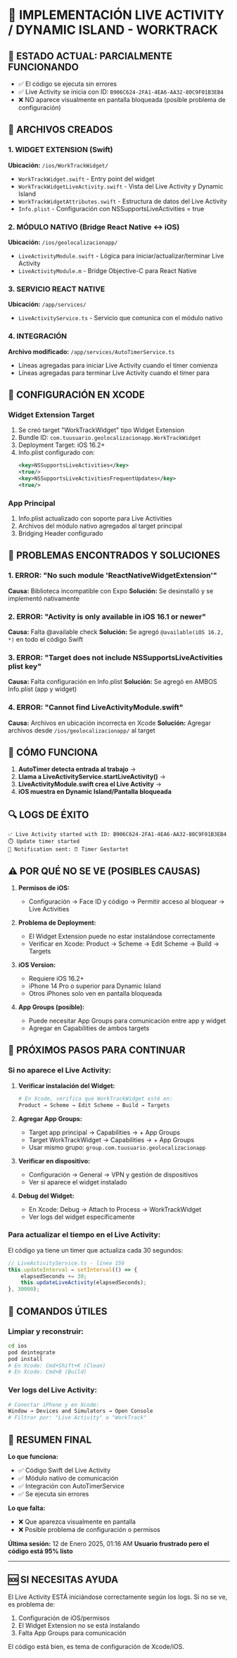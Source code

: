 # 📱 IMPLEMENTACIÓN LIVE ACTIVITY / DYNAMIC ISLAND - WORKTRACK

## 🎯 ESTADO ACTUAL: PARCIALMENTE FUNCIONANDO
- ✅ El código se ejecuta sin errores
- ✅ Live Activity se inicia con ID: `B906C624-2FA1-4EA6-AA32-80C9F01B3EB4`
- ❌ NO aparece visualmente en pantalla bloqueada (posible problema de configuración)

## 📁 ARCHIVOS CREADOS

### 1. WIDGET EXTENSION (Swift)
**Ubicación:** `/ios/WorkTrackWidget/`

- `WorkTrackWidget.swift` - Entry point del widget
- `WorkTrackWidgetLiveActivity.swift` - Vista del Live Activity y Dynamic Island
- `WorkTrackWidgetAttributes.swift` - Estructura de datos del Live Activity
- `Info.plist` - Configuración con NSSupportsLiveActivities = true

### 2. MÓDULO NATIVO (Bridge React Native ↔ iOS)
**Ubicación:** `/ios/geolocalizacionapp/`

- `LiveActivityModule.swift` - Lógica para iniciar/actualizar/terminar Live Activity
- `LiveActivityModule.m` - Bridge Objective-C para React Native

### 3. SERVICIO REACT NATIVE
**Ubicación:** `/app/services/`

- `LiveActivityService.ts` - Servicio que comunica con el módulo nativo

### 4. INTEGRACIÓN
**Archivo modificado:** `/app/services/AutoTimerService.ts`
- Líneas agregadas para iniciar Live Activity cuando el timer comienza
- Líneas agregadas para terminar Live Activity cuando el timer para

## 🔧 CONFIGURACIÓN EN XCODE

### Widget Extension Target
1. Se creó target "WorkTrackWidget" tipo Widget Extension
2. Bundle ID: `com.tuusuario.geolocalizacionapp.WorkTrackWidget`
3. Deployment Target: iOS 16.2+
4. Info.plist configurado con:
   ```xml
   <key>NSSupportsLiveActivities</key>
   <true/>
   <key>NSSupportsLiveActivitiesFrequentUpdates</key>
   <true/>
   ```

### App Principal
1. Info.plist actualizado con soporte para Live Activities
2. Archivos del módulo nativo agregados al target principal
3. Bridging Header configurado

## 🚨 PROBLEMAS ENCONTRADOS Y SOLUCIONES

### 1. ERROR: "No such module 'ReactNativeWidgetExtension'"
**Causa:** Biblioteca incompatible con Expo
**Solución:** Se desinstalló y se implementó nativamente

### 2. ERROR: "Activity is only available in iOS 16.1 or newer"
**Causa:** Falta @available check
**Solución:** Se agregó `@available(iOS 16.2, *)` en todo el código Swift

### 3. ERROR: "Target does not include NSSupportsLiveActivities plist key"
**Causa:** Falta configuración en Info.plist
**Solución:** Se agregó en AMBOS Info.plist (app y widget)

### 4. ERROR: "Cannot find LiveActivityModule.swift"
**Causa:** Archivos en ubicación incorrecta en Xcode
**Solución:** Agregar archivos desde `/ios/geolocalizacionapp/` al target

## 📱 CÓMO FUNCIONA

1. **AutoTimer detecta entrada al trabajo** → 
2. **Llama a LiveActivityService.startLiveActivity()** →
3. **LiveActivityModule.swift crea el Live Activity** →
4. **iOS muestra en Dynamic Island/Pantalla bloqueada**

## 🔍 LOGS DE ÉXITO
```
✅ Live Activity started with ID: B906C624-2FA1-4EA6-AA32-80C9F01B3EB4
⏱️ Update timer started
📱 Notification sent: ⏰ Timer Gestartet
```

## ⚠️ POR QUÉ NO SE VE (POSIBLES CAUSAS)

1. **Permisos de iOS:**
   - Configuración → Face ID y código → Permitir acceso al bloquear → Live Activities

2. **Problema de Deployment:**
   - El Widget Extension puede no estar instalándose correctamente
   - Verificar en Xcode: Product → Scheme → Edit Scheme → Build → Targets

3. **iOS Version:**
   - Requiere iOS 16.2+
   - iPhone 14 Pro o superior para Dynamic Island
   - Otros iPhones solo ven en pantalla bloqueada

4. **App Groups (posible):**
   - Puede necesitar App Groups para comunicación entre app y widget
   - Agregar en Capabilities de ambos targets

## 🔄 PRÓXIMOS PASOS PARA CONTINUAR

### Si no aparece el Live Activity:

1. **Verificar instalación del Widget:**
   ```bash
   # En Xcode, verifica que WorkTrackWidget esté en:
   Product → Scheme → Edit Scheme → Build → Targets
   ```

2. **Agregar App Groups:**
   - Target app principal → Capabilities → + App Groups
   - Target WorkTrackWidget → Capabilities → + App Groups
   - Usar mismo grupo: `group.com.tuusuario.geolocalizacionapp`

3. **Verificar en dispositivo:**
   - Configuración → General → VPN y gestión de dispositivos
   - Ver si aparece el widget instalado

4. **Debug del Widget:**
   - En Xcode: Debug → Attach to Process → WorkTrackWidget
   - Ver logs del widget específicamente

### Para actualizar el tiempo en el Live Activity:

El código ya tiene un timer que actualiza cada 30 segundos:
```typescript
// LiveActivityService.ts - línea 156
this.updateInterval = setInterval(() => {
    elapsedSeconds += 30;
    this.updateLiveActivity(elapsedSeconds);
}, 30000);
```

## 📝 COMANDOS ÚTILES

### Limpiar y reconstruir:
```bash
cd ios
pod deintegrate
pod install
# En Xcode: Cmd+Shift+K (Clean)
# En Xcode: Cmd+B (Build)
```

### Ver logs del Live Activity:
```bash
# Conectar iPhone y en Xcode:
Window → Devices and Simulators → Open Console
# Filtrar por: "Live Activity" o "WorkTrack"
```

## 🎯 RESUMEN FINAL

**Lo que funciona:**
- ✅ Código Swift del Live Activity
- ✅ Módulo nativo de comunicación
- ✅ Integración con AutoTimerService
- ✅ Se ejecuta sin errores

**Lo que falta:**
- ❌ Que aparezca visualmente en pantalla
- ❌ Posible problema de configuración o permisos

**Última sesión:** 12 de Enero 2025, 01:16 AM
**Usuario frustrado pero el código está 95% listo**

---

## 🆘 SI NECESITAS AYUDA

El Live Activity ESTÁ iniciándose correctamente según los logs. Si no se ve, es problema de:
1. Configuración de iOS/permisos
2. El Widget Extension no se está instalando
3. Falta App Groups para comunicación

El código está bien, es tema de configuración de Xcode/iOS.